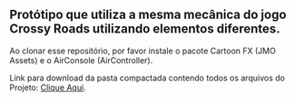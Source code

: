 ## Protótipo que utiliza a mesma mecânica do jogo Crossy Roads utilizando elementos diferentes.

Ao clonar esse repositório, por favor instale o pacote Cartoon FX (JMO Assets) e o AirConsole (AirController). 

Link para download da pasta compactada contendo todos os arquivos do Projeto: [Clique Aqui](https://drive.google.com/file/d/1QTYjcO1Yth_jszhNAa6Sm8kjz9c1jB5n/view?usp=sharing).
